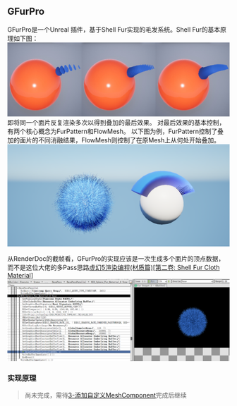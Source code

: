 ## GFurPro
GFurPro是一个Unreal 插件，基于Shell Fur实现的毛发系统。Shell Fur的基本原理如下图：
![alt text](image-Fur.png)
即将同一个面片反复渲染多次以得到叠加的最后效果。
对最后效果的基本控制，有两个核心概念为FurPattern和FlowMesh。
以下图为例，FurPattern控制了叠加的面片的不同消融结果，FlowMesh则控制了在原Mesh上从何处开始叠加。
![alt text](image-furexample.png)

从RenderDoc的截帧看，GFurPro的实现应该是一次生成多个面片的顶点数据，而不是这位大佬的多Pass思路[虚幻5渲染编程(材质篇)[第二卷: Shell Fur Cloth Material]](https://zhuanlan.zhihu.com/p/395723380)
![alt text](image-renderdoc-gfur.png)

### 实现原理

> 尚未完成，需待[3-添加自定义MeshComponent](/Practice/3-AddCustomVertexFactory.md)完成后继续
